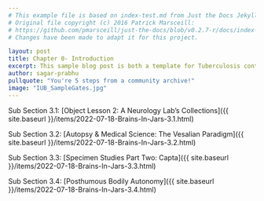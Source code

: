 ```yaml
---
# This example file is based on index-test.md from Just the Docs Jekyll Theme and modified from https://www.embeddedlog.com/jekyll-theme-rtd/demo-pages/test-page.html , Copyright 2021 Carlos Pereira Atencio. 
# Original file copyright (c) 2016 Patrick Marsceill:
# https://github.com/pmarsceill/just-the-docs/blob/v0.2.7-r/docs/index-test.md
# Changes have been made to adapt it for this project.

layout: post
title: Chapter 0- Introduction
excerpt: This sample blog post is both a template for Tuberculosis contents and an example-formatting page.
author: sagar-prabhu
pullquote: "You're 5 steps from a community archive!"
image: "IUB_SampleGates.jpg"
---
```


Sub Section 3.1: [Object Lesson 2: A Neurology Lab’s Collections]({{ site.baseurl }}/items/2022-07-18-Brains-In-Jars-3.1.html)

Sub Section 3.2: [Autopsy & Medical Science: The Vesalian Paradigm]({{ site.baseurl }}/items/2022-07-18-Brains-In-Jars-3.2.html) 

Sub Section 3.3: [Specimen Studies Part Two: Capta]({{ site.baseurl }}/items/2022-07-18-Brains-In-Jars-3.3.html)

Sub Section 3.4: [Posthumous Bodily Autonomy]({{ site.baseurl }}/items/2022-07-18-Brains-In-Jars-3.4.html)


